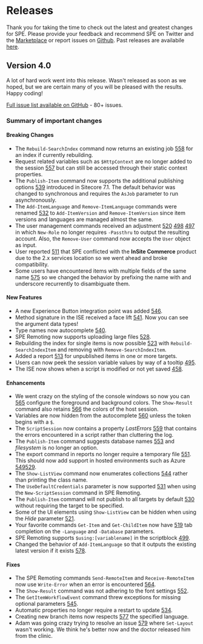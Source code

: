# Releases

Thank you for taking the time to check out the latest and greatest changes for SPE. Please provide your feedback and recommend SPE on Twitter and the [Marketplace][1] or report issues on [Github][2]. Past releases are availabile [here](past-releases.md).

## Version 4.0

A lot of hard work went into this release. Wasn't released as soon as we hoped, but we are certain many of you will be pleased with the results. Happy coding!

[Full issue list available on GitHub](https://github.com/SitecorePowerShell/Console/issues?q=is%3Aissue+is%3Aclosed+milestone%3A4.0) - 80+ issues.

### Summary of important changes

#### Breaking Changes

- The `Rebuild-SearchIndex` command now returns an existing job [558](https://github.com/SitecorePowerShell/Console/issues/558) for an index if currently rebuilding.
- Request related variables such as `$HttpContext` are no longer added to the session [557](https://github.com/SitecorePowerShell/Console/issues/557) but can still be accessed through their static context properties.
- The `Publish-Item` command now supports the additional publishing options [539](https://github.com/SitecorePowerShell/Console/issues/539) introduced in Sitecore 7.1. The default behavior was changed to synchronous and requires the `AsJob` parameter to run asynchronously.
- The `Add-ItemLanguage` and `Remove-ItemLanguage` commands were renamed [532](https://github.com/SitecorePowerShell/Console/issues/532) to `Add-ItemVersion` and `Remove-ItemVersion` since item versions and languages are managed almost the same.
- The user management commands received an adjustment [520](https://github.com/SitecorePowerShell/Console/issues/520) [498](https://github.com/SitecorePowerShell/Console/issues/498) [497](https://github.com/SitecorePowerShell/Console/issues/497) in which `New-Role` no longer requires `-Passthru` to output the resulting account. Also, the `Remove-User` command now accepts the `User` object as input.
- User reported [511](https://github.com/SitecorePowerShell/Console/issues/511) that SPE conflicted with the **InSite Commerce** product due to the 2.x services location so we went ahead and broke compatibility.
- Some users have encountered items with multiple fields of the same name [575](https://github.com/SitecorePowerShell/Console/issues/575) so we changed the behavior by prefixing the name with and underscore recurrently to disambiguate them.

#### New Features

- A new Experience Button integration point was added [546](https://github.com/SitecorePowerShell/Console/issues/546).
- Method signature in the ISE received a face lift [541](https://github.com/SitecorePowerShell/Console/issues/541). Now you can see the argument data types!
- Type names now autocomplete [540](https://github.com/SitecorePowerShell/Console/issues/540).
- SPE Remoting now supports uploading large files [528](https://github.com/SitecorePowerShell/Console/issues/528).
- Rebuilding the index for single items is now possible [523](https://github.com/SitecorePowerShell/Console/issues/523) with `Rebuild-SearchIndexItem` and removing with `Remove-SearchIndexItem`.
- Added a report [513](https://github.com/SitecorePowerShell/Console/issues/513) for unpublished items in one or more targets.
- Users can now peek the session variable values by way of a tooltip [495](https://github.com/SitecorePowerShell/Console/issues/495).
- The ISE now shows when a script is modified or not yet saved [458](https://github.com/SitecorePowerShell/Console/issues/458).

#### Enhancements

- We went crazy on the styling of the console windows so now you can [565](https://github.com/SitecorePowerShell/Console/issues/565) configure the foreground and background colors. The `Show-Result` command also retains [566](https://github.com/SitecorePowerShell/Console/issues/566) the colors of the host session.
- Variables are now hidden from the autocomplete [560](https://github.com/SitecorePowerShell/Console/issues/560) unless the token begins with a `$`.
- The `ScriptSession` now contains a property *LastErrors* [559](https://github.com/SitecorePowerShell/Console/issues/559) that contains the errors encountered in a script rather than cluttering the log.
- The `Publish-Item` command suggests database names [553](https://github.com/SitecorePowerShell/Console/issues/553) and *filesystem* is no longer an option.
- The export command in reports no longer require a temporary file [551](https://github.com/SitecorePowerShell/Console/issues/551). This should now add support in hosted environments such as Azure [549](https://github.com/SitecorePowerShell/Console/issues/549)[529](https://github.com/SitecorePowerShell/Console/issues/529).
- The `Show-ListView` command now enumerates collections [544](https://github.com/SitecorePowerShell/Console/issues/544) rather than printing the class name.
- The `UseDefaultCredentials` parameter is now supported [531](https://github.com/SitecorePowerShell/Console/issues/531) when using the `New-ScriptSession` command in SPE Remoting.
- The `Publish-Item` command will not publish to all targets by default [530](https://github.com/SitecorePowerShell/Console/issues/530) without requiring the target to be specified.
- Some of the UI elements using `Show-ListView` can be hidden when using the *Hide* parameter [521](https://github.com/SitecorePowerShell/Console/issues/521).
- Your favorite commands `Get-Item` and `Get-ChildItem` now have [519](https://github.com/SitecorePowerShell/Console/issues/519) tab completion on the `-Language` and `-Database` parameters.
- SPE Remoting supports `$using:[variablename]` in the scriptblock [499](https://github.com/SitecorePowerShell/Console/issues/499).
- Changed the behavior of `Add-ItemLanguage` so that it outputs the existing latest version if it exists [578](https://github.com/SitecorePowerShell/Console/issues/578).

#### Fixes

- The SPE Remoting commands `Send-RemoteItem` and `Receive-RemoteItem` now use `Write-Error` when an error is encountered [564](https://github.com/SitecorePowerShell/Console/issues/564).
- The `Show-Result` command was not adhering to the font settings [552](https://github.com/SitecorePowerShell/Console/issues/552).
- The `GetItemWorkflowEvent` command threw exceptions for missing optional parameters [545](https://github.com/SitecorePowerShell/Console/issues/545).
- Automatic properties no longer require a restart to update [534](https://github.com/SitecorePowerShell/Console/issues/534).
- Creating new branch items now respects [577](https://github.com/SitecorePowerShell/Console/issues/577) the specified language.
- Adam was going crazy trying to resolve an issue [579](https://github.com/SitecorePowerShell/Console/issues/579) where `Set-Layout` wasn't working. We think he's better now and the doctor released him from the clinic.


[1]: https://marketplace.sitecore.net/en/Modules/Sitecore_PowerShell_console.aspx
[2]: https://git.io/spe